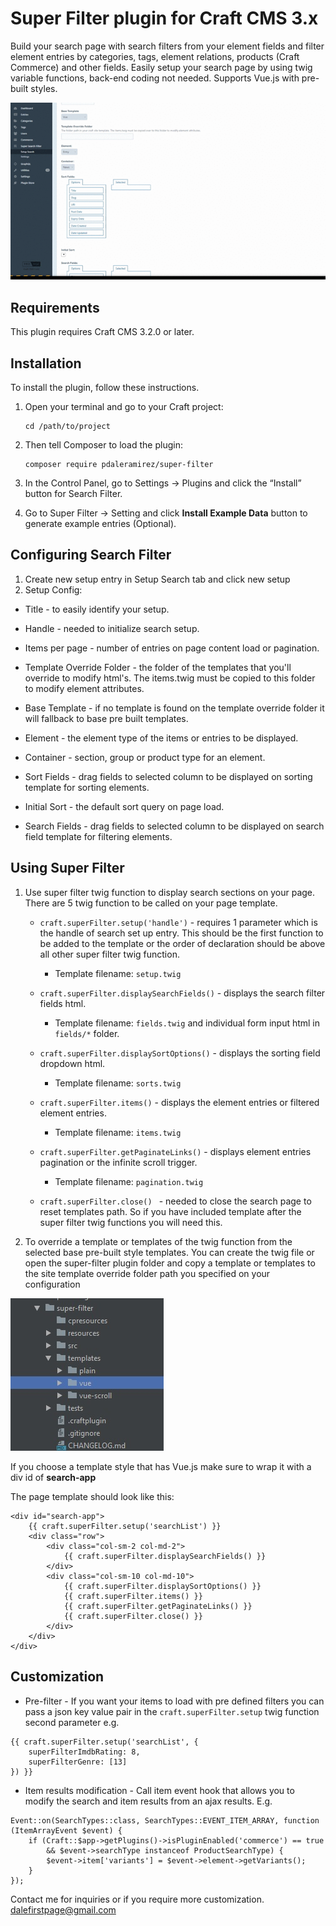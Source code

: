 # Super Filter plugin for Craft CMS 3.x  
  
Build your search page with search filters from your element fields and filter element entries by categories, tags, element relations, products (Craft Commerce) and other fields. 
Easily setup your search page by using twig variable functions, back-end coding not needed.
Supports Vue.js with pre-built styles. 
  
![Screenshot](resources/img/super-filter-quick-demo.gif)  
  
## Requirements  
  
This plugin requires Craft CMS 3.2.0 or later.  
  
## Installation  
  
To install the plugin, follow these instructions.  
  
 1. Open your terminal and go to your Craft project:  
  
        cd /path/to/project  
  
 2. Then tell Composer to load the plugin:  
  
        composer require pdaleramirez/super-filter  
  
 3. In the Control Panel, go to Settings -> Plugins and click the “Install” button for Search Filter.  
 4. Go to Super Filter -> Setting and click **Install Example Data** button  to generate example entries (Optional).
  
## Configuring Search Filter  
1. Create new setup entry in Setup Search tab and click new setup
2. Setup Config:
- Title - to easily identify your setup.
- Handle - needed to initialize search setup.
- Items per page - number of entries on page content load or pagination.
- Template Override Folder - the folder of the templates that you'll override to modify html's. 
The items.twig must be copied to this folder to modify element attributes.
- Base Template - if no template is found on the template override folder it will fallback to base pre built templates.
    
- Element - the element type of the items or entries to be displayed.
- Container - section, group or product type for an element.
- Sort Fields - drag fields to selected column to be displayed on sorting template for sorting elements.
- Initial Sort - the default sort query on page load.
- Search Fields - drag fields to selected column to be displayed on search field template for filtering elements.

  
## Using Super Filter  
     
1. Use super filter twig function to display search sections on your page. There are 5 twig function to be called
on your page template.     
    - `craft.superFilter.setup('handle')` - requires 1 parameter which is the handle of search set up entry. This should be 
    the first function to be added to the template or the order of declaration should be above all other super filter twig function.
        - Template filename: `setup.twig`
        
    - `craft.superFilter.displaySearchFields()` - displays the search filter fields html.
         - Template filename: `fields.twig` and individual form input html in `fields/*` folder.
         
    - `craft.superFilter.displaySortOptions()` - displays the sorting field dropdown html.
        - Template filename: `sorts.twig`
        
    - `craft.superFilter.items()` - displays the element entries or filtered element entries.
        - Template filename: `items.twig`
        
    - `craft.superFilter.getPaginateLinks()` - displays element entries pagination or the infinite scroll trigger.
         - Template filename: `pagination.twig`
    - `craft.superFilter.close() ` - needed to close the search page to reset templates path. So if you have included template after the super filter twig functions you will need this.
2. To override a template or templates of the twig function from the selected base pre-built style templates. You can create the twig file 
or open the super-filter plugin folder and copy a template or templates to the site template override folder path you specified on your configuration

  ![styles](resources/img/template-styles.jpg) 

If you choose a template style that has Vue.js make sure to wrap it with a div id of **search-app**

The page template should look like this:
```
<div id="search-app">
    {{ craft.superFilter.setup('searchList') }}
    <div class="row">
        <div class="col-sm-2 col-md-2">
            {{ craft.superFilter.displaySearchFields() }}
        </div>
        <div class="col-sm-10 col-md-10">
            {{ craft.superFilter.displaySortOptions() }}
            {{ craft.superFilter.items() }}
            {{ craft.superFilter.getPaginateLinks() }}
            {{ craft.superFilter.close() }}
        </div>
    </div>
</div>
```

## Customization
- Pre-filter - If you want your items to load with pre defined filters you can pass a json key value pair in the `craft.superFilter.setup`
twig function second parameter e.g.
```
{{ craft.superFilter.setup('searchList', {
    superFilterImdbRating: 8,
    superFilterGenre: [13]
}) }}
```
- Item results modification - Call item event hook that allows you to modify the search and item results from an ajax results.
E.g.
```
Event::on(SearchTypes::class, SearchTypes::EVENT_ITEM_ARRAY, function (ItemArrayEvent $event) {
    if (Craft::$app->getPlugins()->isPluginEnabled('commerce') == true
        && $event->searchType instanceof ProductSearchType) {
        $event->item['variants'] = $event->element->getVariants();
    }
});
```

Contact me for inquiries or if you require more customization. <dalefirstpage@gmail.com>
